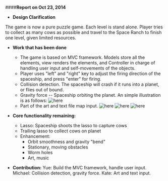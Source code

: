 ####__Report on Oct 23, 2014__

* __Design Clarification__

The game is now a pure puzzle game. Each level is stand alone. Player tries to collect as many cows as possible and travel to the Space Ranch to finish one level, given limited resources. 

* __Work that has been done__
  * The game is based on MVC framework. Models store all the elements, view renders the elements, and Controller in charge of handling user input and self-movements of the objects. 
  * Player uses "left" and "right" key to adjust the firing direction of the spaceship, and press "enter" for firing.
  * Collision detection. The spaceship will crash if it runs into a planet, or flies out of bound.
  * Gravity force -- Spaceship orbiting the planet. An simple illustration is as follows:
  ![here](https://github.com/mstrotta/space-rodeo/blob/master/materials/gravity.png "Space Rodeo")
  * Part of the art and text file map input.
  ![here](https://github.com/mstrotta/space-rodeo/blob/master/code/art/cow.png "Cow")
  ![here](https://github.com/mstrotta/space-rodeo/blob/master/code/art/ranch.png "Space Ranch")
  ![here](https://github.com/mstrotta/space-rodeo/blob/master/code/art/rock.png "Rocket")
* __Core functionality remaining:__
  * Lasso: Spaceship shoots the lasso to capture cows
  * Trailing lasso to collect cows on planet
  * Enhancement:
    * Orbit smoothness and gravity "bend"
    * Stationary, moving obstacles
    * Worm holes
    * Art, music

* __Contribution:__
  Yue: Build the MVC framework, handle user input.
  Michael: Collision detection, gravity force.
  Kate: Art and text input.



